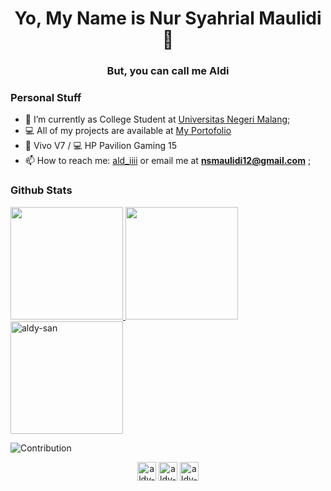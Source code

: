 <h1 align="center">Yo, My Name is Nur Syahrial Maulidi👋</h1>
<h3 align="center">But, you can call me <b>Aldi</b></h3>

### Personal Stuff
- 🔭 I’m currently as College Student at [Universitas Negeri Malang](https://dipainhouse.com/);
- 💻 All of my projects are available at [My Portofolio](http://aldi-maulidi.vercel.app/)
- 📱 Vivo V7 / 💻 HP Pavilion Gaming 15
- 📫 How to reach me: [ald_iiii](https://twitter.com/ald_iiii) or email me at **nsmaulidi12@gmail.com**  ;

### Github Stats
<p align="left">
<a href="https://github.com/aldy-san">
  <img height="180em" src="https://github-readme-stats-eight-theta.vercel.app/api?username=aldy-san&show_icons=true&theme=tokyonight&include_all_commits=true&count_private=true"/>
  <img height="180em" src="https://github-readme-stats-eight-theta.vercel.app/api/top-langs/?username=aldy-san&layout=compact&langs_count=8&theme=tokyonight"/>
  <img height="180em" src="https://github-readme-streak-stats.herokuapp.com/?user=aldy-san&theme=tokyonight" alt="aldy-san"/>
</a>
</p>

![Contribution](https://activity-graph.herokuapp.com/graph?username=aldy-san&theme=react-dark&hide_border=true&area=true)

<p align="center">
    <a href="https://www.linkedin.com/in/nur-syahrial-maulidi-99333b1aa/" target="blank"><img align="center" src="https://cdn2.iconfinder.com/data/icons/social-media-2285/512/1_Linkedin_unofficial_colored_svg-512.png" alt="aldy-san" height="30" width="30" /></a>
    <a href="https://twitter.com/ald_iiii" target="blank"><img align="center" src="https://cdn2.iconfinder.com/data/icons/social-media-2285/512/1_Twitter3_colored_svg-512.png" alt="aldy-san" height="30" width="30" /></a>
    <a href="https://www.instagram.com/nur.sm_/" target="blank"><img align="center" src="https://cdn2.iconfinder.com/data/icons/social-media-applications/64/social_media_applications_3-instagram-512.png" alt="aldy-san" height="30" width="30" /></a>    
</p>
